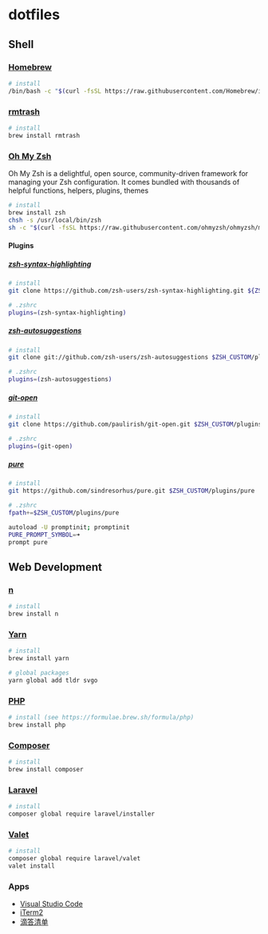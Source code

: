 # dotfiles

## Shell
### [Homebrew](https://brew.sh/)
```bash
# install
/bin/bash -c "$(curl -fsSL https://raw.githubusercontent.com/Homebrew/install/master/install.sh)"
```

### [rmtrash](https://formulae.brew.sh/formula/rmtrash)
```bash
# install
brew install rmtrash
```

### [Oh My Zsh](https://ohmyz.sh/)
Oh My Zsh is a delightful, open source, community-driven framework for managing your Zsh configuration. It comes bundled with thousands of helpful functions, helpers, plugins, themes

```bash
# install
brew install zsh
chsh -s /usr/local/bin/zsh
sh -c "$(curl -fsSL https://raw.githubusercontent.com/ohmyzsh/ohmyzsh/master/tools/install.sh)"
```

#### Plugins

##### [zsh-syntax-highlighting](https://github.com/zsh-users/zsh-syntax-highlighting)
```bash
# install
git clone https://github.com/zsh-users/zsh-syntax-highlighting.git ${ZSH_CUSTOM:-~/.oh-my-zsh/custom}/plugins/zsh-syntax-highlighting
```

```bash
# .zshrc
plugins=(zsh-syntax-highlighting)
```

##### [zsh-autosuggestions](https://github.com/zsh-users/zsh-autosuggestions)
```bash
# install
git clone git://github.com/zsh-users/zsh-autosuggestions $ZSH_CUSTOM/plugins/zsh-autosuggestions
```

```bash
# .zshrc
plugins=(zsh-autosuggestions)
```

##### [git-open](https://github.com/paulirish/git-open)
```bash
# install
git clone https://github.com/paulirish/git-open.git $ZSH_CUSTOM/plugins/git-open
```

```bash
# .zshrc
plugins=(git-open)
```

##### [pure](https://github.com/sindresorhus/pure)
```bash
# install
git https://github.com/sindresorhus/pure.git $ZSH_CUSTOM/plugins/pure
```

```bash
# .zshrc
fpath+=$ZSH_CUSTOM/plugins/pure

autoload -U promptinit; promptinit
PURE_PROMPT_SYMBOL=➜
prompt pure
```

## Web Development

### [n](https://github.com/tj/n)
```bash
# install
brew install n
```

### [Yarn](https://classic.yarnpkg.com/lang/en)
```bash
# install
brew install yarn
```

```bash
# global packages
yarn global add tldr svgo
```

### [PHP](https://www.php.net/)
```bash
# install (see https://formulae.brew.sh/formula/php)
brew install php
```

### [Composer](https://getcomposer.org)
```bash
# install
brew install composer
```

### [Laravel](https://laravel.com/docs/7.x#installing-laravel)
```bash
# install
composer global require laravel/installer
```

### [Valet](https://laravel.com/docs/7.x/valet)
```bash
# install
composer global require laravel/valet
valet install
```

### Apps
- [Visual Studio Code](https://code.visualstudio.com)
- [iTerm2](https://www.iterm2.com)
- [滴答清单](https://dida365.com/)
